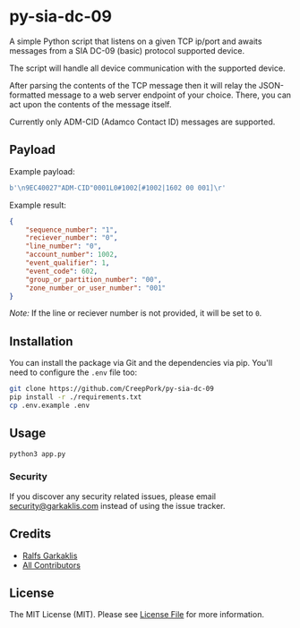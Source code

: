 # py-sia-dc-09

A simple Python script that listens on a given TCP ip/port and awaits messages from a SIA DC-09 (basic) protocol supported device.

The script will handle all device communication with the supported device.

After parsing the contents of the TCP message then it will relay the JSON-formatted message to a web server endpoint of your choice. There, you can act upon the contents of the message itself.

Currently only ADM-CID (Adamco Contact ID) messages are supported.

## Payload

Example payload:

```py
b'\n9EC40027"ADM-CID"0001L0#1002[#1002|1602 00 001]\r'
```

Example result:

```json
{
    "sequence_number": "1",
    "reciever_number": "0",
    "line_number": "0",
    "account_number": 1002,
    "event_qualifier": 1,
    "event_code": 602,
    "group_or_partition_number": "00",
    "zone_number_or_user_number": "001"
}
```

_Note:_ If the line or reciever number is not provided, it will be set to `0`.

## Installation

You can install the package via Git and the dependencies via pip. You'll need to configure the `.env` file too:

```bash
git clone https://github.com/CreepPork/py-sia-dc-09
pip install -r ./requirements.txt
cp .env.example .env
```

## Usage

```bash
python3 app.py
```

### Security

If you discover any security related issues, please email security@garkaklis.com instead of using the issue tracker.

## Credits

- [Ralfs Garkaklis](https://github.com/CreepPork)
- [All Contributors](https://github.com/CreepPork/py-sia-dc-09/contributors)

## License

The MIT License (MIT). Please see [License File](LICENSE.md) for more information.
